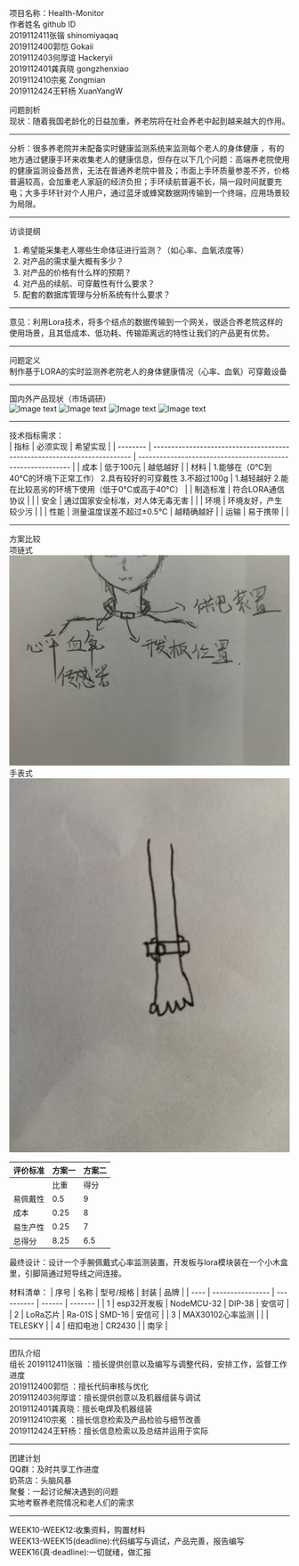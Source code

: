 项目名称：Health-Monitor<br>
作者姓名                            github ID<br>
2019112411张锴                    shinomiyaqaq<br>
2019112400郭恺                    Gokaii<br>
2019112403何厚谊                  Hackeryii<br>
2019112401龚真晓                  gongzhenxiao<br>
2019112410宗冕                    Zongmian<br>
2019112424王轩杨                  XuanYangW<br>

问题剖析  
现状：随着我国老龄化的日益加重，养老院将在社会养老中起到越来越大的作用。<br>
***
分析：很多养老院并未配备实时健康监测系统来监测每个老人的身体健康 ，有的地方通过健康手环来收集老人的健康信息，但存在以下几个问题：高端养老院使用的健康监测设备昂贵，无法在普通养老院中普及；市面上手环质量参差不齐，价格普遍较高，会加重老人家庭的经济负担；手环续航普遍不长，隔一段时间就要充电；大多手环针对个人用户，通过蓝牙或蜂窝数据网传输到一个终端，应用场景较为局限。<br>
***
访谈提纲  
1.	希望能采集老人哪些生命体征进行监测？（如心率、血氧浓度等）  
2.	对产品的需求量大概有多少？  
3.	对产品的价格有什么样的预期？  
4.	对产品的续航、可穿戴性有什么要求？  
5.	配套的数据库管理与分析系统有什么要求？  
***
意见：利用Lora技术，将多个结点的数据传输到一个网关，很适合养老院这样的使用场景，且其低成本、低功耗、传输距离远的特性让我们的产品更有优势。<br>
***
问题定义<br>
制作基于LORA的实时监测养老院老人的身体健康情况（心率、血氧）可穿戴设备<br>
***
国内外产品现状（市场调研）<br>
![Image text](image/1.png)
![Image text](image/2.png)
![Image text](image/3.png)
![Image text](image/4.png)
***
技术指标需求：  
| 指标   | 必须实现                                                             | 希望实现                                                |
| -------- | ------------------------------------------------------------------------ | ----------------------------------------------------------- |
| 成本   | 低于100元                                                             | 越低越好                                                |
| 材料   | 1.能够在（0℃到40°C的环境下正常工作）  2.具有较好的可穿戴性  3.不超过100g | 1.越轻越好  2.能在比较恶劣的环境下使用（低于0°C或高于40°C） |
| 制造标准 | 符合LORA通信协议                                                   |                                                             |
| 安全   | 通过国家安全标准，对人体无毒无害                         |                                                             |
| 环境   | 环境友好，产生较少污                                           |                                                             |
| 性能   | 测量温度误差不超过±0.5°C                                      | 越精确越好                                             |
| 运输   | 易于携带                                                             |                                                             |
***
方案比较<br>
项链式<br>
![方案一](https://github.com/SWJTU-i2e-2020/11-Health-Monitor/blob/main/image/5.jpg)
手表式<br>
![方案二](https://github.com/SWJTU-i2e-2020/11-Health-Monitor/blob/main/image/6.jpg)

| 评价标准 | 方案一 | 方案二 |
| -------- | --------- | --------- |
|          | 比重|得分 | 比重|得分 |
| 易佩戴性 | 0.5|9     | 0.5|7     |
| 成本   | 0.25|8    | 0.25|7    |
| 易生产性 | 0.25|7    | 0.25|5    |
| 总得分 | 8.25      | 6.5       |

最终设计：设计一个手腕佩戴式心率监测装置，开发板与lora模块装在一个小木盒里，引脚简通过短导线之间连接。


材料清单：
| 序号 | 名称           | 型号/规格 | 封装 | 品牌  |
| ---- | ---------------- | ---------- | ------ | ------- |
| 1    | esp32开发板   | NodeMCU-32 | DIP-38 | 安信可 |
| 2    | LoRa芯片       | Ra-01S     | SMD-16 | 安信可 |
| 3    | MAX30102心率监测 |            |        | TELESKY |
| 4    | 纽扣电池 |    CR2430        |        | 南孚 |

***
团队介绍  
组长      2019112411张锴 ：擅长提供创意以及编写与调整代码，安排工作，监督工作进度  
          2019112400郭恺 ：擅长代码审核与优化  
          2019112403何厚谊：擅长提供创意以及机器组装与调试  
          2019112401龚真晓：擅长电焊及机器组装  
          2019112410宗冕 ：擅长信息检索及产品检验与细节改善  
          2019112424王轩杨：擅长信息检索以及总结并运用于实际  	
***

团建计划  
QQ群：及时共享工作进度  
奶茶店：头脑风暴  
聚餐：一起讨论解决遇到的问题  
实地考察养老院情况和老人们的需求  
***
WEEK10-WEEK12:收集资料，购置材料  
WEEK13-WEEK15(deadline):代码编写与调试，产品完善，报告编写  
WEEK16(真·deadline):一切就绪，做汇报  

